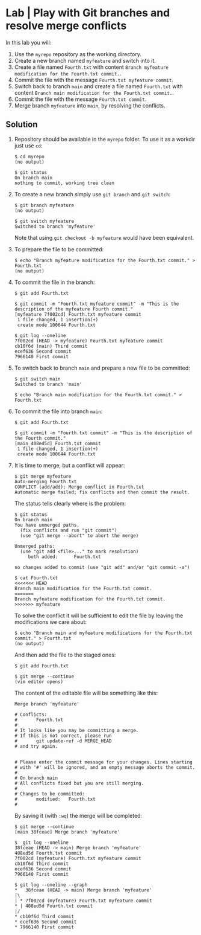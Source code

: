 # Lab | Play with Git branches and resolve merge conflicts

In this lab you will:

1. Use the `myrepo` repository as the working directory.
2. Create a new branch named `myfeature` and switch into it.
3. Create a file named `Fourth.txt` with content
   `Branch myfeature modification for the Fourth.txt commit.`.
4. Commit the file with the message `Fourth.txt myfeature commit`.
5. Switch back to branch `main` and create a file named `Fourth.txt` with content
   `Branch main modification for the Fourth.txt commit.`.
6. Commit the file with the message `Fourth.txt commit`.
7. Merge branch `myfeature` into `main`, by resolving the conflicts.

## Solution

1. Repository should be available in the `myrepo` folder. To use it as a workdir
   just use `cd`:

   ```console
   $ cd myrepo
   (no output)

   $ git status
   On branch main
   nothing to commit, working tree clean
   ```

2. To create a new branch simply use `git branch` and `git switch`:

   ```console
   $ git branch myfeature
   (no output)

   $ git switch myfeature
   Switched to branch 'myfeature'
   ```

   Note that using `git checkout -b myfeature` would have been equivalent.

3. To prepare the file to be committed:

   ```console
   $ echo "Branch myfeature modification for the Fourth.txt commit." > Fourth.txt
   (no output)
   ```

4. To commit the file in the branch:

   ```console
   $ git add Fourth.txt

   $ git commit -m "Fourth.txt myfeature commit" -m "This is the description of the myfeature Fourth commit."
   [myfeature 7f002cd] Fourth.txt myfeature commit
    1 file changed, 1 insertion(+)
    create mode 100644 Fourth.txt

   $ git log --oneline
   7f002cd (HEAD -> myfeature) Fourth.txt myfeature commit
   cb10f6d (main) Third commit
   ecef636 Second commit
   7966140 First commit
   ```

5. To switch back to branch `main` and prepare a new file to be committed:

   ```console
   $ git switch main
   Switched to branch 'main'

   $ echo "Branch main modification for the Fourth.txt commit." > Fourth.txt
   ```

6. To commit the file into branch `main`:

   ```console
   $ git add Fourth.txt

   $ git commit -m "Fourth.txt commit" -m "This is the description of the Fourth commit."
   [main 408ed5d] Fourth.txt commit
    1 file changed, 1 insertion(+)
    create mode 100644 Fourth.txt
   ```

7. It is time to merge, but a conflict will appear:

   ```console
   $ git merge myfeature
   Auto-merging Fourth.txt
   CONFLICT (add/add): Merge conflict in Fourth.txt
   Automatic merge failed; fix conflicts and then commit the result.
   ```

   The status tells clearly where is the problem:

   ```console
   $ git status
   On branch main
   You have unmerged paths.
     (fix conflicts and run "git commit")
     (use "git merge --abort" to abort the merge)

   Unmerged paths:
     (use "git add <file>..." to mark resolution)
        both added:      Fourth.txt

   no changes added to commit (use "git add" and/or "git commit -a")

   $ cat Fourth.txt
   <<<<<<< HEAD
   Branch main modification for the Fourth.txt commit.
   =======
   Branch myfeature modification for the Fourth.txt commit.
   >>>>>>> myfeature
   ```

   To solve the conflict it will be sufficient to edit the file by leaving the modifications we care about:

   ```console
   $ echo "Branch main and myfeature modifications for the Fourth.txt commit." > Fourth.txt
   (no output)
   ```

   And then add the file to the staged ones:

   ```console
   $ git add Fourth.txt

   $ git merge --continue
   (vim editor opens)
   ```

   The content of the editable file will be something like this:

   ```console
   Merge branch 'myfeature'

   # Conflicts:
   #       Fourth.txt
   #
   # It looks like you may be committing a merge.
   # If this is not correct, please run
   #       git update-ref -d MERGE_HEAD
   # and try again.


   # Please enter the commit message for your changes. Lines starting
   # with '#' will be ignored, and an empty message aborts the commit.
   #
   # On branch main
   # All conflicts fixed but you are still merging.
   #
   # Changes to be committed:
   #       modified:   Fourth.txt
   #
   ```

   By saving it (with `:wq`) the merge will be completed:

   ```console
   $ git merge --continue
   [main 38fceae] Merge branch 'myfeature'

   $  git log --oneline
   38fceae (HEAD -> main) Merge branch 'myfeature'
   408ed5d Fourth.txt commit
   7f002cd (myfeature) Fourth.txt myfeature commit
   cb10f6d Third commit
   ecef636 Second commit
   7966140 First commit

   $ git log --oneline --graph
   *   38fceae (HEAD -> main) Merge branch 'myfeature'
   |\
   | * 7f002cd (myfeature) Fourth.txt myfeature commit
   * | 408ed5d Fourth.txt commit
   |/
   * cb10f6d Third commit
   * ecef636 Second commit
   * 7966140 First commit
   ```
